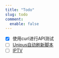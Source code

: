 ```yaml
---
title: "Todo"
slug: todo
comment:
  enable: false
---
```


+ [x] 使用curl进行API测试
+ [ ] [Unipus自动刷新脚本](/script/reloadUnipus.user.js)
+ [ ] [IPTV](/object/cn.m3u)